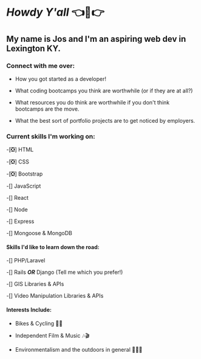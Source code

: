 
# *Howdy Y'all*  👈🤠👉

## My name is Jos and I'm an aspiring web dev in Lexington KY.

### Connect with me over:

- How you got started as a developer!

- What coding bootcamps you think are worthwhile (or if they are at all?)

- What resources you do think are worthwhile if you don't think bootcamps are the move. 

- What the best sort of portfolio projects are to get noticed by employers.

### Current skills I'm working on:

-[❎] HTML

-[❎] CSS

-[❎] Bootstrap

-[] JavaScript

-[] React

-[] Node

-[] Express

-[] Mongoose & MongoDB


#### Skills I'd like to learn down the road: 
-[] PHP/Laravel

-[] Rails ***OR*** Django (Tell me which you prefer!)

-[] GIS Libraries & APIs

-[] Video Manipulation Libraries & APIs 


#### Interests Include:
- Bikes & Cycling 🚵‍♂️

- Independent Film & Music 🎶🎬

- Environmentalism and the outdoors in general 🌳🍃🌲

